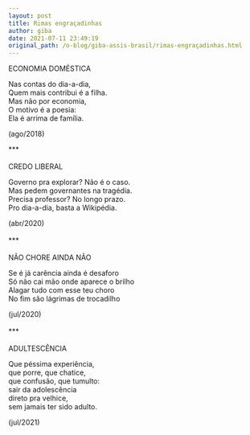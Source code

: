 ```yaml
---
layout: post
title: Rimas engraçadinhas
author: giba
date: 2021-07-11 23:49:19
original_path: /o-blog/giba-assis-brasil/rimas-engraçadinhas.html
---
```

ECONOMIA DOMÉSTICA

Nas contas do dia-a-dia,\
Quem mais contribui é a filha.\
Mas não por economia,\
O motivo é a poesia:\
Ela é arrima de família.

(ago/2018)

\*\**\
\
CREDO LIBERAL

Governo pra explorar? Não é o caso.\
Mas pedem governantes na tragédia.\
Precisa professor? No longo prazo.\
Pro dia-a-dia, basta a Wikipédia.

(abr/2020)\
\
\*\**\
\
NÃO CHORE AINDA NÃO

Se é já carência ainda é desaforo\
Só não cai mão onde aparece o brilho\
Alagar tudo com esse teu choro\
No fim são lágrimas de trocadilho

(jul/2020)\
\
\*\**\
\
ADULTESCÊNCIA

Que péssima experiência,\
que porre, que chatice,\
que confusão, que tumulto:\
sair da adolescência\
direto pra velhice,\
sem jamais ter sido adulto.

(jul/2021)